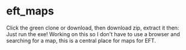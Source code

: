 # eft_maps
Click the green clone or download, then download zip, extract it then:	
	Just run the exe!
Working on this so I don't have to use a browser and searching for a map, this is a central place for maps for EFT.
